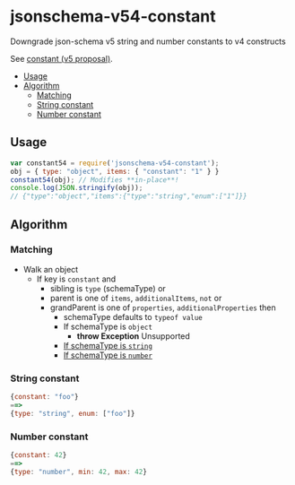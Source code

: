 # jsonschema-v54-constant
Downgrade json-schema v5 string and number constants to v4 constructs

See [constant (v5 proposal)](https://github.com/json-schema/json-schema/wiki/constant-(v5-proposal)).

<!-- BEGIN-MARKDOWN-TOC -->
* [Usage](#usage)
* [Algorithm](#algorithm)
	* [Matching](#matching)
	* [String constant](#string-constant)
	* [Number constant](#number-constant)

<!-- END-MARKDOWN-TOC -->

## Usage

```js
var constant54 = require('jsonschema-v54-constant');
obj = { type: "object", items: { "constant": "1" } }
constant54(obj); // Modifies **in-place**!
console.log(JSON.stringify(obj));
// {"type":"object","items":{"type":"string","enum":["1"]}}
```

## Algorithm

### Matching

* Walk an object
  * If key is `constant` and
    * sibling is `type` (schemaType) or
    * parent is one of `items`, `additionalItems`, `not` or
    * grandParent is one of `properties`, `additionalProperties` then
      * schemaType defaults to `typeof value`
      * If schemaType is `object`
        * **throw Exception** Unsupported
      * [If schemaType is `string`](#string-constant)
      * [If schemaType is `number`](#number-constant)

### String constant

```js
{constant: "foo"}
==>
{type: "string", enum: ["foo"]}
```

### Number constant

```js
{constant: 42}
==>
{type: "number", min: 42, max: 42}
```
